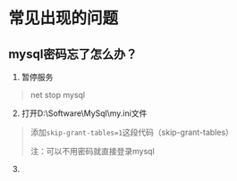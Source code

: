 # 常见出现的问题

## mysql密码忘了怎么办？

1. 暂停服务

> net stop mysql

2. 打开D:\Software\MySql\my.ini文件

>添加`skip-grant-tables=1`这段代码（skip-grant-tables）
>
>注：可以不用密码就直接登录mysql

3. 
